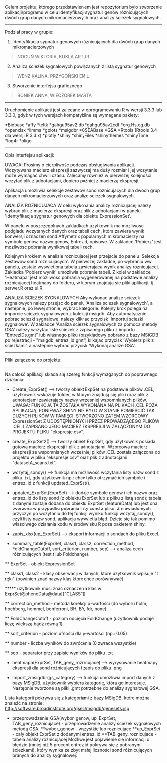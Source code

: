 Celem projektu, którego przedstawieniem jest repozytorium było stworzenie aplikacji/programu w celu identyfikacji sygnatur genów różnicujących dwóch grup danych mikromacierzowych oraz analizy ścieżek sygnałowych.

*****
Podział pracy w grupie:
1)	Identyfikacja sygnatur genowych różnicujących dla dwóch grup danych mikromacierzowych 
> NOCUŃ WIKTORIA, KUKLA ARTUR

2)	Analiza ścieżek sygnałowych powiązanych z  listą sygnatur genowych
> WENZ KALINA, PRZYGOŃSKI EMIL
 
3)  Stworzenie interfejsu graficznego 
> BONIEK ANNA, WIECZOREK MARTA 

*****
Uruchomienie aplikacji jest zalecane w oprogramowaniu R w wersji 3.3.3 lub 3.3.0, gdyż w tych wersjach kompatybilne są wymagane pakiety: 

*Biobase
*affy
*tcltk
*gahgu95av2.db
*gahgu95av2cdf
*org.Hs.eg.db
*openxlsx
*limma
*gplots
*msigdbr
*GSEABase
*GSA
*Rtools (Rtools 3.4 dla wersji R 3.3.x)
*plotly
*shiny
*shinyFiles
*shinythemes
*shinyTime
*log4r
*oligo

*****
Opis interfejsu aplikacji:

UWAGA! Prosimy o cierpliwość podczas obsługiwania aplikacji. Wczytywana macierz ekspresji zazwyczaj ma duży rozmiar i jej wczytanie może wymagać chwili czasu. Zalecamy również w pierwszej kolejności wczytać plik z adnotacjami, dopiero później z macierzą ekspresji.

Aplikacja umozliwia selekcje zestawow sond roznicujacych dla dwoch grup danych mikromacierzowych oraz analize sciezek sygnalowych.

ANALIZA ROZNICUJACA
W celu wykonania analizy roznicujacej nalezy wybrac plik z macierza ekspresji oraz plik z adnotacjami w panelu 'Identyfikacja sygnatur genowych dla obiektu ExpressionSet'.

W panelu w poszczegolnych zakladkach uzytkownik ma mozliwosc podgladu wczytanych danych oraz tabeli cech, ktora zawiera wynik konwersji oznaczen sond Affymetrix popularnych mikromacierzy na symbole genow, nazwy genow, EntrezId, opisowe. W zakladce 'Pobierz' jest mozliwosc pobrania wynikowej tabeli cech.

Kolejnym krokiem w analizie roznicujacej jest przejscie do panelu 'Selekcja zestawow sond roznicujacych'. W pierwszej zakladce, po wybraniu ww. panelu, zostaje wyswietlona tabela zawierajaca wynik analizy roznicujacej. Zakladka 'Pobierz wynik' umozliwia pobranie tabeli. Z kolei w zakladce 'Heatmapa' jest mozliwosc pobrania wygenerowanej na podstawie analizy roznicujacej heatmapy do folderu, w ktorym znajduja sie pliki aplikacji, tj. serwer.R oraz ui.R.

ANALIZA SCIEZEK SYGNALOWYCH
Aby wykonac analize sciezek sygnalowych nalezy przejsc do panelu 'Analiza sciezek sygnalowych', a nastepnie, po lewej stronie, wybrac kategorie. Kolejny krok polega na imporcie sciezek sygnalowych z kolekcji msigdb. Aby automatycznie pobrac sciezki sygnalowe, nalezy kliknac przycisk 'Importuj sciezki sygnalowe'. W zakladce 'Analiza sciezek sygnalowych za pomoca metody GSA' nalezy wczytac liste sciezek z zapisanego pliku z importu "EntrezIDs.gmt" lub własnego pliku (przykładowy pobrano z bazy MSiGDB po rejestracji - "msigdb_entrez_id.gmt") klikajac przycisk 'Wybierz plik z sciezkami', a nastepnie wybrac przycisk 'Wykonaj analize GSA'.

*****
Pliki załączone do projektu:


*****
Na całość aplikacji składa się szereg funkcji wymaganych do poprawnego działania:

- Create_ExprSet() --> tworzy obiekt ExpSet na podstawie plików .CEL, użytkownik wskazuje folder, w którym znajdują się pliki oraz plik z adnotacjami zawierający nazwy wcześniej wspomnianych plików. 
UWAGA: FUNKCJA TA ZOSTAŁA WYKONANA NA PLIKACH .CEL POZA APLIKACJĄ, PONIEWAŻ SHINY NIE BYŁO W STANIE POMIEŚCIĆ TAK DUŻYCH PLIKÓW W PAMIĘCI. STWORZONO ZATEM WZORCOWY ExpressionSet Z UDOSTĘPNIONYCH PRZEZ PROWADZĄCEGO PLIKÓW .CEL I ZAPISANO JEGO MACIERZ EKSPRESJI W ZAŁĄCZONYM DO PROJEKTU PLIKU "ekspresje.csv".

- create_ExprSet2() --> tworzy obiekt ExprSet, gdy użytkownik posiada gotową macierz ekspresji i plik z adnotacjami. 
Wzorcowa macierz ekspresji ze wspomnianych wcześniej plików .CEL została załączona do projektu w pliku "ekspresje.csv" oraz plik z adnotacjami "datasetA_scans.txt".

- wczytaj_sondy() --> funkcja ma możliwość wczytania listy nazw sond z pliku .txt, gdy użytkownik np.: chce tylko otrzymać ich symbole i entrez_id z funkcji updated_ExprSet(). 

- updated_ExprSet(ExprSet) --> dodaje symbole genów i ich nazwy oraz entrez_id do listy sond (z obiektu ExprSet lub z pliku z listą sond); tabela z danymi zostaje dodana do obiektu ExprSet (featureData) lub jest ona tworzona w przypadku pobrania listy sond z pliku.
Z niewiadomych przyczyn po wczytaniu do tej funkcji wyniku funkcji wczytaj_sondy(), czyli listy nazw sond, aplikacja wyświetla błąd. Dzieje się tak pomimo właściwego działania kodu w środowisku R poza pakietem shiny.

- zapis_xlsx(up_ExprSet) --> eksport informacji o sondach do pliku Excel.

- summary_table(ExprSet, class1, class2, correction_method, FoldChangeCutoff, sort_criterion, number, sep)  --> analiza cech różnicujących (test t lub Foldchange). 

** ExprSet - obiekt ExpressionSet

** class1, class2 - klasy obserwacji w danych, które użytkownik wpisuje "z ręki" (powinien znać nazwy klas które chce porównywać)

***** użytkownik musi znać oznaczenia klas w ExprSet@phenoData@data[["CLASS"]]

** correction_method - metoda korekcji p-wartości (do wyboru holm, hochberg, hommel, bonferroni, BH, BY, fdr, none)

** FoldChangeCutoff - poziom odcięcia FoldChange (użytkownik podaje liczę większą bądź równą 1)

** sort_criterion - poziom ufności dla p-wartości (np.: 0.05)

** number - liczba wyników do zwrócenia (0 zwraca wszystkie)

** sep - separator przy zapisie wyników do pliku .txt

- heatmapa(ExprSet, TAB_geny_roznicujace) --> wyrysowanie heatmapy ekspresji dla sond różnicujących i zapis do pliku .png

- import_zmsigdbr(gs_category) --> funkcja umożliwia import danych z bazy MSigDB, użytkownik wybiera kategorię, która go interesuje. Następnie tworzone są pliki .gmt potrzebne do analizy sygnałowej GSA.

Lista kategorii pokrywa się z kategoriami z bazy MSigDB, które można znaleźć na stronie:
http://software.broadinstitute.org/gsea/msigdb/genesets.jsp

- przeprowadzenie_GSA(wybor_genow, up_ExprSet, TAB_geny_roznicujace) - przeprowadzenie analizy ścieżek sygnałowych metodą GSA.
**wybor_genow - wszystkie lub roznicujace
**up_ExprSet - cały objekt ExprSet z dodanymi entrez_id
**TAB_geny_roznicujace - tabela analizy różnicującej
Moźliwe jest pojawienie się informacji o błędzie (mniej niż 5 procent entrez id pokrywa się z pobranymi ścieżkami), który wynika ze zbyt małej liczności sond różnicujących branych do analizy sygnałowej.

